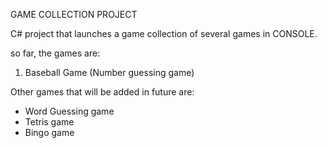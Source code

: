 GAME COLLECTION PROJECT

C# project that launches a game collection of several games in CONSOLE.

so far, the games are:
1) Baseball Game (Number guessing game)


Other games that will be added in future are:
- Word Guessing game
- Tetris game
- Bingo game
